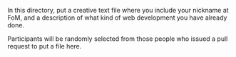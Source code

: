 In this directory, put a creative text file where you include your nickname at FoM, and a description of what kind of web development you have already done.

Participants will be randomly selected from those people who issued a pull request to put a file here.
